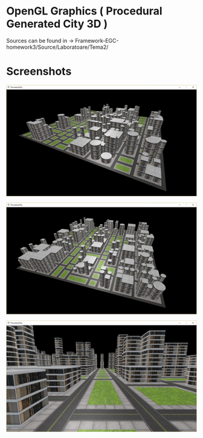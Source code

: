 # OpenGL Graphics ( Procedural Generated City 3D )
Sources can be found in -> Framework-EGC-homework3/Source/Laboratoare/Tema2/

# Screenshots

![Screenshot](screenshots/ProceduralCity1.PNG?raw=true "Screenshot 1")

![Screenshot](screenshots/ProceduralCity2.PNG?raw=true "Screenshot 2")

![Screenshot](screenshots/ProceduralCity3.PNG?raw=true "Screenshot 3")
